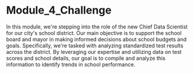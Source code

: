 # Module_4_Challenge

In this module, we're stepping into the role of the new Chief Data Scientist for our city's school district. Our main objective is to support the school board and mayor in making informed decisions about school budgets and goals. Specifically, we're tasked with analyzing standardized test results across the district. By leveraging our expertise and utilizing data on test scores and school details, our goal is to compile and analyze this information to identify trends in school performance.